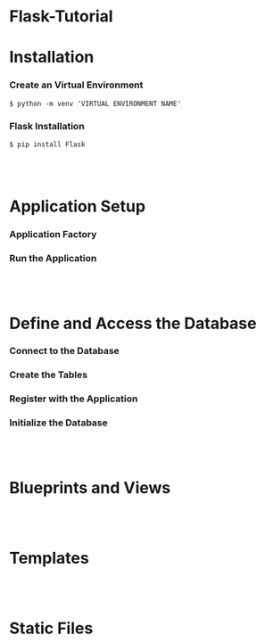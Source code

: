 # Flask-Tutorial

# Installation

  ### Create an Virtual Environment
  
  ```
  $ python -m venv 'VIRTUAL ENVIRONMENT NAME'
  ```
  
  ### Flask Installation

  ```
  $ pip install Flask
  ```
    
</br></br>

# Application Setup

  ### Application Factory

  ### Run the Application

</br></br>

# Define and Access the Database
  
  ### Connect to the Database

  ### Create the Tables

  ### Register with the Application

  ### Initialize the Database

</br></br>

# Blueprints and Views

</br></br>

# Templates

</br></br>

# Static Files

</br></br>
